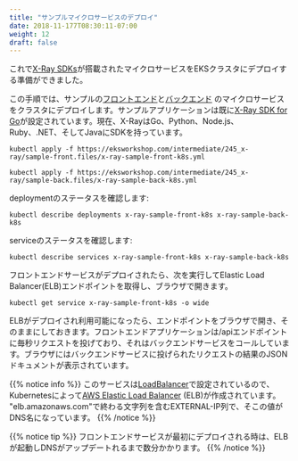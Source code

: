 ```yaml
---
title: "サンプルマイクロサービスのデプロイ"
date: 2018-11-177T08:30:11-07:00
weight: 12
draft: false
---
```


<!--
We now have the foundation in place to deploy microservices, which are instrumented with [X-Ray SDKs](https://docs.aws.amazon.com/xray/index.html#lang/en_us), to the EKS cluster.
-->
これで[X-Ray SDKs](https://docs.aws.amazon.com/xray/index.html#lang/en_us)が搭載されたマイクロサービスをEKSクラスタにデプロイする準備ができました。

<!--
In this step, we are going to deploy example [front-end](https://github.com/aws-samples/eks-workshop/tree/main/content/intermediate/245_x-ray/sample-front.files) and [back-end](https://github.com/aws-samples/eks-workshop/tree/main/content/intermediate/245_x-ray/sample-back.files) microservices to the cluster. The example services are already instrumented using the [X-Ray SDK for Go](https://docs.aws.amazon.com/xray/latest/devguide/xray-sdk-go.html). Currently, X-Ray has SDKs for Go, Python, Node.js, Ruby, .NET and Java.
-->
この手順では、サンプルの[フロントエンド](https://github.com/aws-samples/eks-workshop/tree/main/content/intermediate/245_x-ray/sample-front.files)と[バックエンド](https://github.com/aws-samples/eks-workshop/tree/main/content/intermediate/245_x-ray/sample-back.files)
のマイクロサービスをクラスタにデプロイします。サンプルアプリケーションは既に[X-Ray SDK for Go](https://docs.aws.amazon.com/xray/latest/devguide/xray-sdk-go.html)が設定されています。現在、X-RayはGo、Python、Node.js、Ruby、.NET、そしてJavaにSDKを持っています。

```
kubectl apply -f https://eksworkshop.com/intermediate/245_x-ray/sample-front.files/x-ray-sample-front-k8s.yml

kubectl apply -f https://eksworkshop.com/intermediate/245_x-ray/sample-back.files/x-ray-sample-back-k8s.yml
```

<!--
To review the status of the deployments, you can run:
-->
deploymentのステータスを確認します:

```
kubectl describe deployments x-ray-sample-front-k8s x-ray-sample-back-k8s
```

<!--
For the status of the services, run the following command:
-->
serviceのステータスを確認します:

```
kubectl describe services x-ray-sample-front-k8s x-ray-sample-back-k8s
```

<!--
Once the front-end service is deployed, run the following command to get the Elastic Load Balancer (ELB) endpoint and open it in a browser.
-->
フロントエンドサービスがデプロイされたら、次を実行してElastic Load Balancer(ELB)エンドポイントを取得し、ブラウザで開きます。

```
kubectl get service x-ray-sample-front-k8s -o wide
```

<!--
After your ELB is deployed and available, open up the endpoint returned by the previous command in your browser and allow it to remain open. The front-end application makes a new request to the /api endpoint once per second, which in turn calls the back-end service. The JSON document displayed in the browser is the result of the request made to the back-end service.
-->
ELBがデプロイされ利用可能になったら、エンドポイントをブラウザで開き、そのままにしておきます。フロントエンドアプリケーションは/apiエンドポイントに毎秒リクエストを投げており、それはバックエンドサービスをコールしています。ブラウザにはバックエンドサービスに投げられたリクエストの結果のJSONドキュメントが表示されています。

<!--
{{% notice info %}}
This service was configured with a [LoadBalancer](https://kubernetes.io/docs/tasks/access-application-cluster/create-external-load-balancer/) so,
an [AWS Elastic Load Balancer](https://aws.amazon.com/elasticloadbalancing/) (ELB) is launched by Kubernetes for the service.
The EXTERNAL-IP column contains a value that ends with "elb.amazonaws.com" - the full value is the DNS address.
{{% /notice %}}
-->
{{% notice info %}}
このサービスは[LoadBalancer](https://kubernetes.io/docs/tasks/access-application-cluster/create-external-load-balancer/)で設定されているので、Kubernetesによって[AWS Elastic Load Balancer](https://aws.amazon.com/elasticloadbalancing/) (ELB)が作成されています。
"elb.amazonaws.com"で終わる文字列を含むEXTERNAL-IP列で、そこの値がDNS名になっています。
{{% /notice %}}

<!--
{{% notice tip %}}
When the front-end service is first deployed, it can take up to several minutes for the ELB to be created and DNS updated.
{{% /notice %}}
-->
{{% notice tip %}}
フロントエンドサービスが最初にデプロイされる時は、ELBが起動しDNSがアップデートれるまで数分かかります。
{{% /notice %}}
